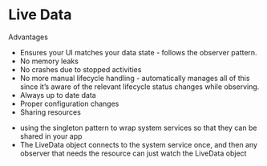 # Live Data
Advantages 
- Ensures your UI matches your data state - follows the observer pattern.
- No memory leaks
- No crashes due to stopped activities
- No more manual lifecycle handling - automatically manages all of this since it’s aware of the relevant lifecycle status changes while observing.
- Always up to date data
- Proper configuration changes
- Sharing resources 
+  using the singleton pattern to wrap system services so that they can be shared in your app
+ The LiveData object connects to the system service once, and then any observer that needs the resource can just watch the LiveData object
